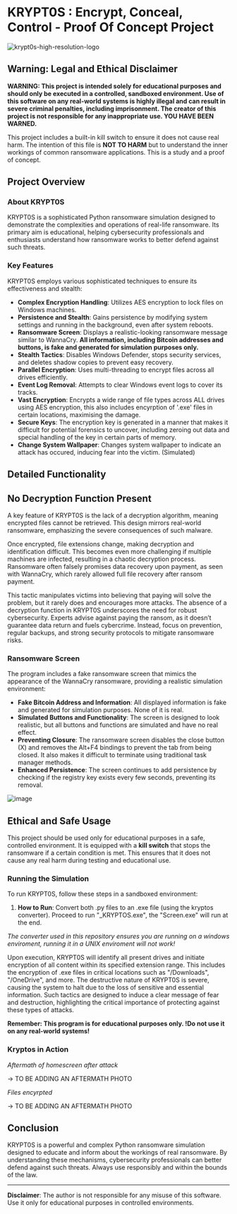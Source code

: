 # KRYPT0S : Encrypt, Conceal, Control - Proof Of Concept Project
![krypt0s-high-resolution-logo](https://github.com/user-attachments/assets/dc9fa9d3-0cfc-4bf8-be4c-cae8dbcc75ba)

## **Warning: Legal and Ethical Disclaimer**

**WARNING: This project is intended solely for educational purposes and should only be executed in a controlled, sandboxed environment. Use of this software on any real-world systems is highly illegal and can result in severe criminal penalties, including imprisonment. The creator of this project is not responsible for any inappropriate use. YOU HAVE BEEN WARNED.**

This project includes a built-in kill switch to ensure it does not cause real harm. The intention of this file is **NOT TO HARM** but to understand the inner workings of common ransomware applications. This is a study and a proof of concept.

## **Project Overview**

### **About KRYPT0S**

KRYPT0S is a sophisticated Python ransomware simulation designed to demonstrate the complexities and operations of real-life ransomware. Its primary aim is educational, helping cybersecurity professionals and enthusiasts understand how ransomware works to better defend against such threats.

### **Key Features**

KRYPT0S employs various sophisticated techniques to ensure its effectiveness and stealth:

- **Complex Encryption Handling**: Utilizes AES encryption to lock files on Windows machines.
- **Persistence and Stealth**: Gains persistence by modifying system settings and running in the background, even after system reboots.
- **Ransomware Screen**: Displays a realistic-looking ransomware message similar to WannaCry. **All information, including Bitcoin addresses and buttons, is fake and generated for simulation purposes only.**
- **Stealth Tactics**: Disables Windows Defender, stops security services, and deletes shadow copies to prevent easy recovery.
- **Parallel Encryption**: Uses multi-threading to encrypt files across all drives efficiently.
- **Event Log Removal**: Attempts to clear Windows event logs to cover its tracks.
- **Vast Encryption**: Encrypts a wide range of file types across ALL drives using AES encryption, this also includes encyrption of '.exe' files in certain locations, maximising the damage.
- **Secure Keys**: The encryption key is generated in a manner that makes it difficult for potential forensics to uncover, including zeroing out data and special handling of the key in certain parts of memory.
- **Change System Wallpaper**: Changes system wallpaper to indicate an attack has occured, inducing fear into the victim. (Simulated)

## **Detailed Functionality**

## **No Decryption Function Present**

A key feature of KRYPT0S is the lack of a decryption algorithm, meaning encrypted files cannot be retrieved. This design mirrors real-world ransomware, emphasizing the severe consequences of such malware.

Once encrypted, file extensions change, making decryption and identification difficult. This becomes even more challenging if multiple machines are infected, resulting in a chaotic decryption process. Ransomware often falsely promises data recovery upon payment, as seen with WannaCry, which rarely allowed full file recovery after ransom payment.

This tactic manipulates victims into believing that paying will solve the problem, but it rarely does and encourages more attacks. The absence of a decryption function in KRYPT0S underscores the need for robust cybersecurity. Experts advise against paying the ransom, as it doesn’t guarantee data return and fuels cybercrime. Instead, focus on prevention, regular backups, and strong security protocols to mitigate ransomware risks.

### **Ransomware Screen**

The program includes a fake ransomware screen that mimics the appearance of the WannaCry ransomware, providing a realistic simulation environment:

- **Fake Bitcoin Address and Information**: All displayed information is fake and generated for simulation purposes. None of it is real.
- **Simulated Buttons and Functionality**: The screen is designed to look realistic, but all buttons and functions are simulated and have no real effect.
- **Preventing Closure**: The ransomware screen disables the close button (X) and removes the Alt+F4 bindings to prevent the tab from being closed. It also makes it difficult to terminate using traditional task manager methods.
- **Enhanced Persistence**: The screen continues to add persistence by checking if the registry key exists every few seconds, preventing its removal.

![image](https://github.com/user-attachments/assets/d3d7814d-7520-484a-b510-c3b9c5ad07c4)

## **Ethical and Safe Usage**

This project should be used only for educational purposes in a safe, controlled environment. It is equipped with a **kill switch** that stops the ransomware if a certain condition is met. This ensures that it does not cause any real harm during testing and educational use.

### **Running the Simulation**

To run KRYPT0S, follow these steps in a sandboxed environment:

1. **How to Run**: Convert both .py files to an .exe file (using the kryptos converter). Proceed to run "_KRYPTOS.exe", the "Screen.exe" will run at the end.
   
_The converter used in this repository ensures you are running on a windows enviroment, running it in a UNIX enviroment will not work!_

Upon execution, KRYPT0S will identify all present drives and initiate encryption of all content within its specified extension range. This includes the encryption of .exe files in critical locations such as "/Downloads", "/OneDrive", and more. The destructive nature of KRYPT0S is severe, causing the system to halt due to the loss of sensitive and essential information. Such tactics are designed to induce a clear message of fear and destruction, highlighting the critical importance of protecting against these types of attacks.

**Remember: This program is for educational purposes only. !Do not use it on any real-world systems!**

### **Kryptos in Action**

_Aftermath of homescreen after attack_

-> TO BE ADDING AN AFTERMATH PHOTO

_Files encyrpted_

-> TO BE ADDING AN AFTERMATH PHOTO

## **Conclusion**

KRYPT0S is a powerful and complex Python ransomware simulation designed to educate and inform about the workings of real ransomware. By understanding these mechanisms, cybersecurity professionals can better defend against such threats. Always use responsibly and within the bounds of the law.

---

**Disclaimer**: The author is not responsible for any misuse of this software. Use it only for educational purposes in controlled environments.
